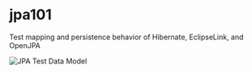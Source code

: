 # jpa101
Test mapping and persistence behavior of Hibernate, EclipseLink, and OpenJPA

![JPA Test Data Model](https://github.com/fcalfo/jpa101/blob/master/site/JPATestDataModel.png)